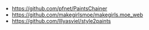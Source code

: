 * https://github.com/pfnet/PaintsChainer  
* https://github.com/makegirlsmoe/makegirls.moe_web  
* https://github.com/lllyasviel/style2paints  
